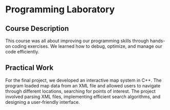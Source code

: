 # Programming Laboratory

## Course Description

This course was all about improving our programming skills through hands-on coding exercises. We learned how to debug, optimize, and manage our code efficiently.

## Practical Work

For the final project, we developed an interactive map system in C++. The program loaded map data from an XML file and allowed users to navigate through different locations, searching for points of interest. The project involved parsing XML files, implementing efficient search algorithms, and designing a user-friendly interface.
